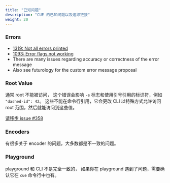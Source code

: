 ```yaml
---
title: "已知问题"
description: "CUE 的已知问题以及追踪链接"
weight: 20
---
```


### Errors

- [1319: Not all errors printed](https://github.com/cue-lang/cue/issues/1319)
- [1093: Error flags not working](https://github.com/cue-lang/cue/issues/1093)
- There are many issues regarding accuracy or correctness of the error message
- Also see futurology for the custom error message proposal

### Root Value

通常 root 不能被访问，
这个错误会影响 `-e` 标志和使用引号引用的标识符，例如 `"dashed-id": 42`。
这些不能在命令行引用，它会更改 CLI 以特殊方式允许访问 root 范围，然后就能访问到这些值。

[请移步 issue #358](https://github.com/cue-lang/cue/issues/358)

### Encoders

有很多关于 encoder 的问题，大多数都是不一致的问题。

### Playground

playground 和 CLI 不是完全一致的，
如果你在 playground 遇到了问题，需要确认它在 `cue` 命令行中也有。

